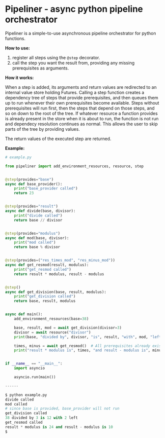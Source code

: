 
Pipeliner - async python pipeline orchestrator
==============================================

Pipeliner is a simple-to-use asynchronous pipeline orchestrator for python functions.

**How to use:**

1. register all steps using the `@step` decorator.
2. call the step you want the result from, providing any missing prerequisites as arguments.

**How it works:**

When a step is added, its arguments and return values are redirected to an internal
value store holding Futures. Calling a step function creates a dependency tree of
steps that provide prerequisites, and then queues them up to run whenever their
own prerequisites become available. Steps without prerequisites will run first,
then the steps that depend on those steps, and so on down to the root of the tree.
If whatever resource a function provides is already present in the store when
it is about to run, the function is not run and dependecy resolution continues
as normal. This allows the user to skip parts of the tree by providing values.

The return values of the executed step are returned.

**Example:**

```python
# example.py

from pipeliner import add_environment_resources, resource, step


@step(provides="base")
async def base_provider():
    print("base_provider called")
    return 23


@step(provides="result")
async def divide(base, divisor):
    print("divide called")
    return base // divisor


@step(provides="modulus")
async def mod(base, divisor):
    print("mod called")
    return base % divisor


@step(provides=("res_times_mod", "res_minus_mod"))
async def get_resmod(result, modulus):
    print("get_resmod called")
    return result * modulus, result - modulus


@step()
async def get_division(base, result, modulus):
    print("get_division called")
    return base, result, modulus


async def main():
    add_environment_resources(base=38)

    base, result, mod = await get_division(divisor=3)
    divisor = await resource("divisor")
    print(base, "divided by", divisor, "is", result, "with", mod, "left")

    times, minus = await get_resmod()  # All prerequisites already exist
    print("result * modulus is", times, "and result - modulus is", minus)


if __name__ == "__main__":
    import asyncio

    asyncio.run(main())

------

$ python example.py
divide called
mod called
# since base is provided, base_provider will not run
get_division called
38 divided by 3 is 12 with 2 left
get_resmod called
result * modulus is 24 and result - modulus is 10
$
```
